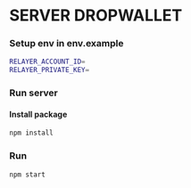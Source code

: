 # SERVER DROPWALLET

### Setup env in env.example
```bash
RELAYER_ACCOUNT_ID=
RELAYER_PRIVATE_KEY=
```

### Run server

#### Install package
```bash
npm install
```
### Run
```bash
npm start
```